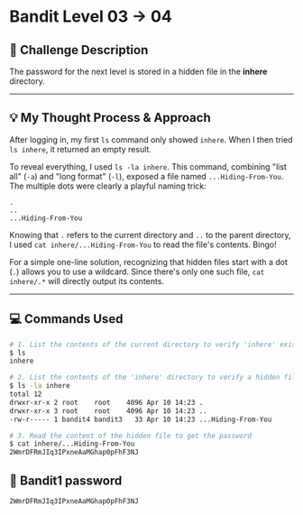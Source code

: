 # Bandit Level 03 → 04

## 🎯 Challenge Description

The password for the next level is stored in a hidden file in the **inhere** directory.

---

## 💡 My Thought Process & Approach

After logging in, my first `ls` command only showed `inhere`.
When I then tried `ls inhere`, it returned an empty result.

To reveal everything, I used `ls -la inhere`.
This command, combining "list all" (`-a`) and "long format" (`-l`),
exposed a file named `...Hiding-From-You`. The multiple dots were clearly a playful naming trick:
```
.
..
...Hiding-From-You
```

Knowing that `.` refers to the current directory and `..` to the parent directory,
I used `cat inhere/...Hiding-From-You` to read the file's contents. Bingo!

For a simple one-line solution, recognizing that hidden files start with a dot (`.`) allows you to use a wildcard.
Since there's only one such file, `cat inhere/.*` will directly output its contents.

---

## 💻 Commands Used

```bash
# 1. List the contents of the current directory to verify 'inhere' exists
$ ls
inhere

# 2. List the contents of the 'inhere' directory to verify a hidden file exists
$ ls -la inhere
total 12
drwxr-xr-x 2 root    root    4096 Apr 10 14:23 .
drwxr-xr-x 3 root    root    4096 Apr 10 14:23 ..
-rw-r----- 1 bandit4 bandit3   33 Apr 10 14:23 ...Hiding-From-You

# 3. Read the content of the hidden file to get the password
$ cat inhere/...Hiding-From-You
2WmrDFRmJIq3IPxneAaMGhap0pFhF3NJ
```

## 🔑 Bandit1 password
```
2WmrDFRmJIq3IPxneAaMGhap0pFhF3NJ
```

